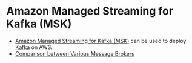 
# Amazon Managed Streaming for Kafka (MSK)
- [Amazon Managed Streaming for Kafka (MSK)](https://aws.amazon.com/msk/) can be used to deploy [Kafka](../../4_MessageBrokers/Kafka/Readme.md) on AWS.
- [Comparison between Various Message Brokers](../../4_MessageBrokers/KafkaVsRabbitMQVsSQSVsSNS.md)
